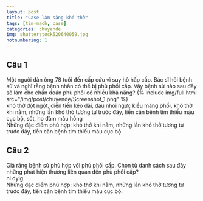 ```yaml
---
layout: post
title: "Case lâm sàng khó thở"
tags: [tim-mạch, case]
categories: chuyende
img: shutterstock520640059.jpg
notnumbering: 1
---
```


## Câu 1
<div class="alert alert-warning" role="alert">
  Một người đàn ông 78 tuổi đến cấp cứu vì suy hô hấp cấp. Bác sĩ hỏi bệnh sử và nghĩ rằng bệnh nhân có thể bị phù phổi cấp. Vậy bệnh sử nào sau đây sẽ làm cho chẩn đoán phù phổi có nhiều khả năng?
  {% include img/full.html src="/img/post/chuyende/Screenshot_1.png" %}
</div>

<div class="tomTat">
<div id="btTomTat" class="collapsed" data-toggle="collapse" href="#ndTomTat">
  khó thở đột ngột, diễn tiến kéo dài, đau nhói ngực kiểu màng phổi, khó thở khi nằm, những lần khó thở tương tự trước đây, tiền căn bệnh tim thiếu máu cục bộ, sốt, ho đàm màu hồng
</div>
<div id="ndTomTat" markdown="1" class="collapse multi-collapse ndTomTat">
Những đặc điểm phù hợp: khó thở khi nằm, những lần khó thở tương tự trước đây, tiền căn bệnh tim thiếu máu cục bộ.
</div>
</div>

## Câu 2
<div class="alert alert-warning" role="alert">
  Giả rằng bệnh sử phù hợp với phù phổi cấp. Chọn từ danh sách sau đây những phát hiện thường liên quan đến phù phổi cấp?
</div>

<div class="tomTat">
<div id="btTomTat" class="collapsed" data-toggle="collapse" href="#ndTomTat">
ni dyig
</div>
<div id="ndTomTat" markdown="1" class="collapse multi-collapse ndTomTat">
Những đặc điểm phù hợp: khó thở khi nằm, những lần khó thở tương tự trước đây, tiền căn bệnh tim thiếu máu cục bộ.
</div>
</div>



